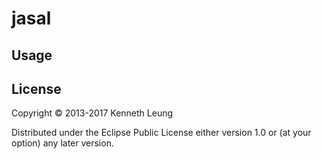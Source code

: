 # jasal


## Usage


## License

Copyright © 2013-2017 Kenneth Leung

Distributed under the Eclipse Public License either version 1.0 or (at
your option) any later version.
